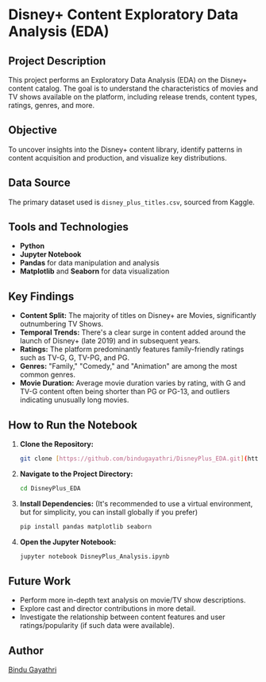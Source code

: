 # Disney+ Content Exploratory Data Analysis (EDA)

## Project Description
This project performs an Exploratory Data Analysis (EDA) on the Disney+ content catalog. The goal is to understand the characteristics of movies and TV shows available on the platform, including release trends, content types, ratings, genres, and more.

## Objective
To uncover insights into the Disney+ content library, identify patterns in content acquisition and production, and visualize key distributions.

## Data Source
The primary dataset used is `disney_plus_titles.csv`, sourced from Kaggle.

## Tools and Technologies
* **Python**
* **Jupyter Notebook**
* **Pandas** for data manipulation and analysis
* **Matplotlib** and **Seaborn** for data visualization

## Key Findings
* **Content Split:** The majority of titles on Disney+ are Movies, significantly outnumbering TV Shows.
* **Temporal Trends:** There's a clear surge in content added around the launch of Disney+ (late 2019) and in subsequent years.
* **Ratings:** The platform predominantly features family-friendly ratings such as TV-G, G, TV-PG, and PG.
* **Genres:** "Family," "Comedy," and "Animation" are among the most common genres.
* **Movie Duration:** Average movie duration varies by rating, with G and TV-G content often being shorter than PG or PG-13, and outliers indicating unusually long movies.

## How to Run the Notebook
1.  **Clone the Repository:**
    ```bash
    git clone [https://github.com/bindugayathri/DisneyPlus_EDA.git](https://github.com/bindugayathri/DisneyPlus_EDA.git)
    ```
2.  **Navigate to the Project Directory:**
    ```bash
    cd DisneyPlus_EDA
    ```
3.  **Install Dependencies:** (It's recommended to use a virtual environment, but for simplicity, you can install globally if you prefer)
    ```bash
    pip install pandas matplotlib seaborn
    ```
4.  **Open the Jupyter Notebook:**
    ```bash
    jupyter notebook DisneyPlus_Analysis.ipynb
    ```

## Future Work
* Perform more in-depth text analysis on movie/TV show descriptions.
* Explore cast and director contributions in more detail.
* Investigate the relationship between content features and user ratings/popularity (if such data were available).

## Author
[Bindu Gayathri](https://github.com/bindugayathri)
